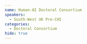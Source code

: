 ```yaml
---
name: Human-AI Doctoral Consortium
speakers:
  - South-West UK Pre-CHI
categories:
  - Doctoral Consortium
hide: true
---
```

